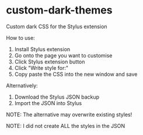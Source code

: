 # custom-dark-themes
Custom dark CSS for the Stylus extension

How to use:
1. Install Stylus extension
2. Go onto the page you want to customise
3. Click Stylus extension button
4. Click "Write style for:" 
5. Copy paste the CSS into the new window and save

Alternatively:
1. Download the Stylus JSON backup
2. Import the JSON into Stylus

NOTE: The alternative may overwrite existing styles! 

NOTE: I did not create ALL the styles in the JSON
